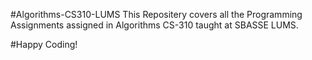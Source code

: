 #Algorithms-CS310-LUMS
This Repositery covers all the Programming Assignments assigned in Algorithms CS-310 taught at SBASSE LUMS.

#Happy Coding!
